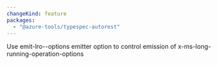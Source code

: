 ```yaml
---
changeKind: feature
packages:
  - "@azure-tools/typespec-autorest"
---
```


Use emit-lro--options emitter option to control emission of x-ms-long-running-operation-options
